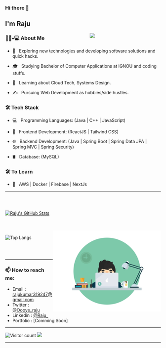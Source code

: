 ### Hi there 👋<h2> I'm Raju</h2>

<img align='right' src="https://media.giphy.com/media/M9gbBd9nbDrOTu1Mqx/giphy.gif" width="230">

<h3> 👨🏻•💻 About Me </h3>



- 🤔 &nbsp; Exploring new technologies and developing software solutions and quick hacks.

- 🎓 &nbsp; Studying Bachelor of Computer Applications at IGNOU and coding stuffs.

- 🌱 &nbsp; Learning about Cloud Tech, Systems Design.

- ✍️ &nbsp; Pursuing Web Development as hobbies/side hustles.



<h3>🛠 Tech Stack</h3>



- 💻 &nbsp; Programming Languages: (Java | C++ | JavaScript)

- 🌸 &nbsp; Frontend Development: (ReactJS | Tailwind CSS)

- 🌐 &nbsp; Backend Development: (Java | Spring Boot | Spring Data JPA | Spring MVC | Spring Security)
  
- 🛢 &nbsp; Database: (MySQL)


<!--

- 🖥 &nbsp; Adobe XD | Figma
-->



<h3>🛠 To Learn</h3>

- 🔧 &nbsp; AWS | Docker | Firebase | NextJs

<hr>



<br/><br/>

[![Raju's GitHub Stats](https://github-readme-stats.vercel.app/api?username=RajuTechAssist&show_icons=true)](https://github.com/oooye-raju)

<br/>

<br/>

<img src="https://github.com/nirala69/nirala69/blob/master/70804f7e25b11f29db904f2fa7b4cd9d.gif" width="350" align='right'>

![Top Langs](https://github-readme-stats.vercel.app/api/top-langs/?username=RajuTechAssist&show_icons=true&locale=en)

<br><br>



<hr>

### 📫 How to reach me:
- Email : rajukumar319247@gmail.com
- Twitter : [@Oooye_raju](https://twitter.com/Oooye_raju)
- Linkedin : [@Raju_](https://www.linkedin.com/in/raju-52b130247/)
- Portfolio : [Comming Soon] 

<hr>

![Visitor count](https://visitor-badge.laobi.icu/badge?page_id=RajuTechAssist.RajuTechAssist)   <img src="https://media.giphy.com/media/dxn6fRlTIShoeBr69N/giphy.gif" width="30">

<hr>
